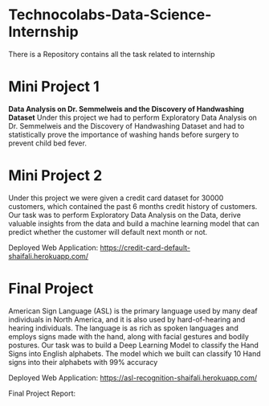 # Technocolabs-Data-Science-Internship
There is a Repository contains all the task related to internship

# Mini Project 1

**Data Analysis on Dr. Semmelweis and the Discovery of Handwashing Dataset**
Under this project we had to perform Exploratory Data Analysis on Dr. Semmelweis and the Discovery of Handwashing Dataset and had to statistically prove the importance of washing hands before surgery to prevent child bed fever.

# Mini Project 2
Under this project we were given a credit card dataset for 30000 customers, which contained the past 6 months credit history of customers. Our task was to perform Exploratory Data Analysis on the Data, derive valuable insights from the data and build a machine learning model that can predict whether the customer will default next month or not.

Deployed Web Application: https://credit-card-default-shaifali.herokuapp.com/

# Final Project
American Sign Language (ASL) is the primary language used by many deaf individuals in North America, and it is also used by hard-of-hearing and hearing individuals. The language is as rich as spoken languages and employs signs made with the hand, along with facial gestures and bodily postures. Our task was to build a Deep Learning Model to classify the Hand Signs into English alphabets. The model which we built can classify 10 Hand signs into their alphabets with 99% accuracy

Deployed Web Application: https://asl-recognition-shaifali.herokuapp.com/

Final Project Report:
